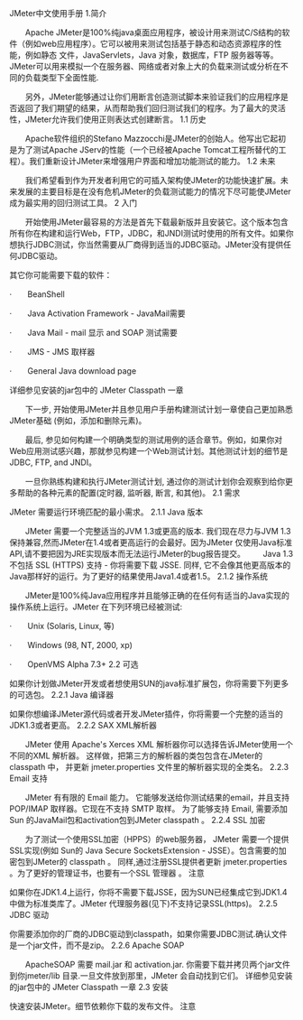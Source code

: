 JMeter中文使用手册
1.简介

　　Apache JMeter是100%纯java桌面应用程序，被设计用来测试C/S结构的软件（例如web应用程序）。它可以被用来测试包括基于静态和动态资源程序的性能，例如静态 文件，JavaServlets，Java 对象，数据库，FTP 服务器等等。JMeter可以用来模拟一个在服务器、网络或者对象上大的负载来测试或分析在不同的负载类型下全面性能.

　　另外，JMeter能够通过让你们用断言创造测试脚本来验证我们的应用程序是否返回了我们期望的结果，从而帮助我们回归测试我们的程序。为了最大的灵活性，JMeter允许我们使用正则表达式创建断言。
1.1 历史

　　Apache软件组织的Stefano Mazzocchi是JMeter的创始人。他写出它起初是为了测试Apache JServ的性能（一个已经被Apache Tomcat工程所替代的工程）。我们重新设计JMeter来增强用户界面和增加功能测试的能力。
1.2 未来

　　我们希望看到作为开发者利用它的可插入架构使JMeter的功能快速扩展。未来发展的主要目标是在没有危机JMeter的负载测试能力的情况下尽可能使JMeter成为最实用的回归测试工具。
2 入门

　　开始使用JMeter最容易的方法是首先下载最新版并且安装它。这个版本包含所有你在构建和运行Web，FTP，JDBC，和JNDI测试时使用的所有文件。如果你想执行JDBC测试，你当然需要从厂商得到适当的JDBC驱动。JMeter没有提供任何JDBC驱动。

其它你可能需要下载的软件：

·　　BeanShell

·　　Java Activation Framework - JavaMail需要

·　　Java Mail - mail 显示 and SOAP 测试需要

·　　JMS - JMS 取样器

·　　General Java download page

详细参见安装的jar包中的 JMeter Classpath 一章

　　下一步, 开始使用JMeter并且参见用户手册构建测试计划一章使自己更加熟悉JMeter基础 (例如，添加和删除元素)。

　　最后, 参见如何构建一个明确类型的测试用例的适合章节。例如，如果你对Web应用测试感兴趣，那就参见构建一个Web测试计划。其他测试计划的细节是JDBC, FTP, and JNDI。

　　一旦你熟练构建和执行JMeter测试计划, 通过你的测试计划你会观察到给你更多帮助的各种元素的配置(定时器, 监听器, 断言, 和其他)。
2.1 需求

JMeter 需要运行环境匹配的最小需求。
2.1.1 Java 版本

　　JMeter 需要一个完整适当的JVM 1.3或更高的版本. 我们现在尽力与JVM 1.3保持兼容,然而JMeter在1.4或者更高运行的会最好。因为JMeter 仅使用Java标准API,请不要把因为JRE实现版本而无法运行JMeter的bug报告提交。 　　Java 1.3 不包括 SSL (HTTPS) 支持 - 你将需要下载 JSSE. 同样, 它不会像其他更高版本的Java那样好的运行。为了更好的结果使用Java1.4或者1.5。
2.1.2 操作系统

　　JMeter是100%纯Java应用程序并且能够正确的在任何有适当的Java实现的操作系统上运行。JMeter 在下列环境已经被测试:

·　　Unix (Solaris, Linux, 等)

·　　Windows (98, NT, 2000, xp)

·　　OpenVMS Alpha 7.3+
2.2 可选

如果你计划做JMeter开发或者想使用SUN的java标准扩展包，你将需要下列更多的可选包。
2.2.1 Java 编译器

如果你想编译JMeter源代码或者开发JMeter插件，你将需要一个完整的适当的JDK1.3或者更高。
2.2.2 SAX XML解析器

　　JMeter 使用 Apache's Xerces XML 解析器你可以选择告诉JMeter使用一个不同的XML 解析器。 这样做，把第三方的解析器的类包包含在JMeter的classpath 中， 并更新 jmeter.properties 文件里的解析器实现的全类名。
2.2.3 Email 支持

　　JMeter 有有限的 Email 能力。 它能够发送给你测试结果的email，并且支持POP/IMAP 取样器。它现在不支持 SMTP 取样。 为了能够支持 Email, 需要添加Sun 的JavaMail包和activation包到JMeter classpath 。
2.2.4 SSL 加密

　　为了测试一个使用SSL加密（HPPS）的web服务器， JMeter 需要一个提供SSL实现(例如 Sun的 Java Secure SocketsExtension - JSSE）。包含需要的加密包到JMeter的 classpath 。 同样,通过注册SSL提供者更新 jmeter.properties 。为了更好的管理证书，也要有一个SSL 管理器 。
注意

如果你在JDK1.4上运行，你将不需要下载JSSE，因为SUN已经集成它到JDK1.4中做为标准类库了。JMeter 代理服务器(见下)不支持记录SSL(https)。
2.2.5 JDBC 驱动

你需要添加你的厂商的JDBC驱动到classpath，如果你需要JDBC测试.确认文件是一个jar文件，而不是zip。
2.2.6 Apache SOAP

　　ApacheSOAP 需要 mail.jar 和 activation.jar. 你需要下载并拷贝两个jar文件到你jmeter/lib 目录.一旦文件放到那里，JMeter 会自动找到它们。 详细参见安装的jar包中的 JMeter Classpath 一章
2.3 安装

快速安装JMeter。细节依赖你下载的发布文件。
注意
